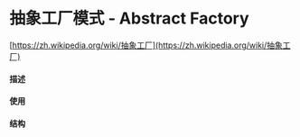 # 抽象工厂模式 - Abstract Factory

[https://zh.wikipedia.org/wiki/抽象工厂](https://zh.wikipedia.org/wiki/抽象工厂)

#### 描述

#### 使用

#### 结构



